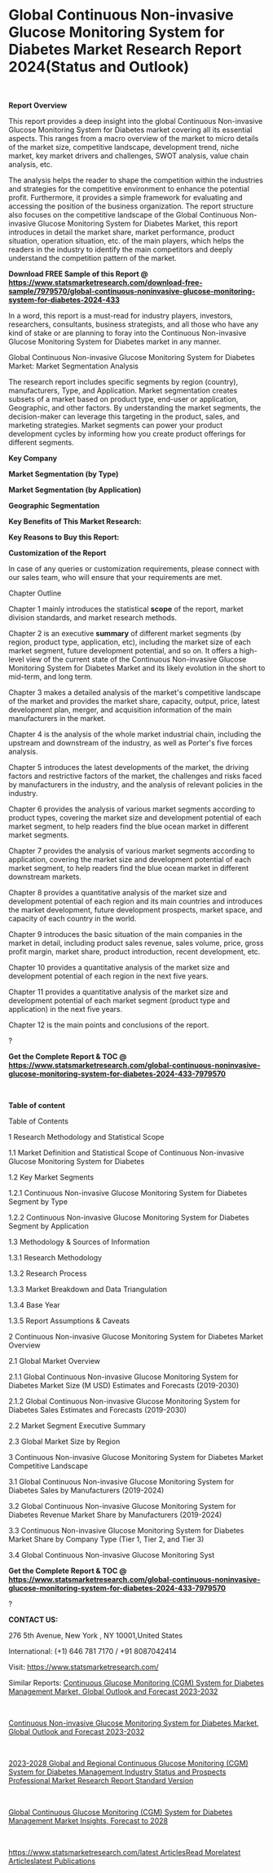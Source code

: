 <h1>Global Continuous Non-invasive Glucose Monitoring System for Diabetes Market Research Report 2024(Status and Outlook)</h1><br/><p><strong>Report Overview</strong></p>
 
 
 
 <p>This report provides a deep insight into the global Continuous Non-invasive Glucose Monitoring System for Diabetes market covering all its essential aspects. This ranges from a macro overview of the market to micro details of the market size, competitive landscape, development trend, niche market, key market drivers and challenges, SWOT analysis, value chain analysis, etc.</p>
 
 
 
 <p>The analysis helps the reader to shape the competition within the industries and strategies for the competitive environment to enhance the potential profit. Furthermore, it provides a simple framework for evaluating and accessing the position of the business organization. The report structure also focuses on the competitive landscape of the Global Continuous Non-invasive Glucose Monitoring System for Diabetes Market, this report introduces in detail the market share, market performance, product situation, operation situation, etc. of the main players, which helps the readers in the industry to identify the main competitors and deeply understand the competition pattern of the market.</p>
 
 
 
 <p><strong>Download FREE Sample of this Report @ <a href="https://www.statsmarketresearch.com/download-free-sample/7979570/global-continuous-noninvasive-glucose-monitoring-system-for-diabetes-2024-433">https://www.statsmarketresearch.com/download-free-sample/7979570/global-continuous-noninvasive-glucose-monitoring-system-for-diabetes-2024-433</a></strong></p>
 
 
 
 <p>In a word, this report is a must-read for industry players, investors, researchers, consultants, business strategists, and all those who have any kind of stake or are planning to foray into the Continuous Non-invasive Glucose Monitoring System for Diabetes market in any manner.</p>
 
 
 
 <p>Global Continuous Non-invasive Glucose Monitoring System for Diabetes Market: Market Segmentation Analysis</p>
 
 
 
 <p>The research report includes specific segments by region (country), manufacturers, Type, and Application. Market segmentation creates subsets of a market based on product type, end-user or application, Geographic, and other factors. By understanding the market segments, the decision-maker can leverage this targeting in the product, sales, and marketing strategies. Market segments can power your product development cycles by informing how you create product offerings for different segments.</p>
 
 
 
 <p><strong>Key Company</strong></p>
 
 
 
 <p><strong>Market Segmentation (by Type)</strong></p>
 
 
 
 <p><strong>Market Segmentation (<strong>by Application</strong>)</strong></p>
 
 
 
 <p><strong>Geographic Segmentation</strong></p>
 
 
 
 <p><strong>Key Benefits of This Market Research:</strong></p>
 
 
 
 <p><strong>Key <strong>Reasons to Buy</strong> this Report:</strong></p>
 
 
 
 <p><strong>Customization of the Report</strong></p>
 
 
 
 <p>In case of any queries or customization requirements, please connect with our sales team, who will ensure that your requirements are met.</p>
 
 
 
 <p>Chapter Outline</p>
 
 
 
 <p>Chapter 1 mainly introduces the statistical <strong>scope</strong> of the report, market division standards, and market research methods.</p>
 
 
 
 <p>Chapter 2 is an executive <strong>summary</strong> of different market segments (by region, product type, application, etc), including the market size of each market segment, future development potential, and so on. It offers a high-level view of the current state of the Continuous Non-invasive Glucose Monitoring System for Diabetes Market and its likely evolution in the short to mid-term, and long term.</p>
 
 
 
 <p>Chapter 3 makes a detailed analysis of the market&#39;s competitive landscape of the market and provides the market share, capacity, output, price, latest development plan, merger, and acquisition information of the main manufacturers in the market.</p>
 
 
 
 <p>Chapter 4 is the analysis of the whole market industrial chain, including the upstream and downstream of the industry, as well as Porter&#39;s five forces analysis.</p>
 
 
 
 <p>Chapter 5 introduces the latest developments of the market, the driving factors and restrictive factors of the market, the challenges and risks faced by manufacturers in the industry, and the analysis of relevant policies in the industry.</p>
 
 
 
 <p>Chapter 6 provides the analysis of various market segments according to product types, covering the market size and development potential of each market segment, to help readers find the blue ocean market in different market segments.</p>
 
 
 
 <p>Chapter 7 provides the analysis of various market segments according to application, covering the market size and development potential of each market segment, to help readers find the blue ocean market in different downstream markets.</p>
 
 
 
 <p>Chapter 8 provides a quantitative analysis of the market size and development potential of each region and its main countries and introduces the market development, future development prospects, market space, and capacity of each country in the world.</p>
 
 
 
 <p>Chapter 9 introduces the basic situation of the main companies in the market in detail, including product sales revenue, sales volume, price, gross profit margin, market share, product introduction, recent development, etc.</p>
 
 
 
 <p>Chapter 10 provides a quantitative analysis of the market size and development potential of each region in the next five years.</p>
 
 
 
 <p>Chapter 11 provides a quantitative analysis of the market size and development potential of each market segment (product type and application) in the next five years.</p>
 
 
 
 <p>Chapter 12 is the main points and conclusions of the report.</p>
 
 
 
 <p>? </p>
 
 
 
 <div><b>Get the Complete Report & TOC @ <a href="https://www.statsmarketresearch.com/global-continuous-noninvasive-glucose-monitoring-system-for-diabetes-2024-433-7979570">https://www.statsmarketresearch.com/global-continuous-noninvasive-glucose-monitoring-system-for-diabetes-2024-433-7979570</a></b></div>
 
 
 
 <p><br />
 
 <b>Table of content</b></p>
 
 
 
 <p>Table of Contents<br />
 
 1 Research Methodology and Statistical Scope<br />
 
 1.1 Market Definition and Statistical Scope of Continuous Non-invasive Glucose Monitoring System for Diabetes<br />
 
 1.2 Key Market Segments<br />
 
 1.2.1 Continuous Non-invasive Glucose Monitoring System for Diabetes Segment by Type<br />
 
 1.2.2 Continuous Non-invasive Glucose Monitoring System for Diabetes Segment by Application<br />
 
 1.3 Methodology & Sources of Information<br />
 
 1.3.1 Research Methodology<br />
 
 1.3.2 Research Process<br />
 
 1.3.3 Market Breakdown and Data Triangulation<br />
 
 1.3.4 Base Year<br />
 
 1.3.5 Report Assumptions & Caveats<br />
 
 2 Continuous Non-invasive Glucose Monitoring System for Diabetes Market Overview<br />
 
 2.1 Global Market Overview<br />
 
 2.1.1 Global Continuous Non-invasive Glucose Monitoring System for Diabetes Market Size (M USD) Estimates and Forecasts (2019-2030)<br />
 
 2.1.2 Global Continuous Non-invasive Glucose Monitoring System for Diabetes Sales Estimates and Forecasts (2019-2030)<br />
 
 2.2 Market Segment Executive Summary<br />
 
 2.3 Global Market Size by Region<br />
 
 3 Continuous Non-invasive Glucose Monitoring System for Diabetes Market Competitive Landscape<br />
 
 3.1 Global Continuous Non-invasive Glucose Monitoring System for Diabetes Sales by Manufacturers (2019-2024)<br />
 
 3.2 Global Continuous Non-invasive Glucose Monitoring System for Diabetes Revenue Market Share by Manufacturers (2019-2024)<br />
 
 3.3 Continuous Non-invasive Glucose Monitoring System for Diabetes Market Share by Company Type (Tier 1, Tier 2, and Tier 3)<br />
 
 3.4 Global Continuous Non-invasive Glucose Monitoring Syst</p>
 
 
 
 <div><b>Get the Complete Report & TOC @ <a href="https://www.statsmarketresearch.com/global-continuous-noninvasive-glucose-monitoring-system-for-diabetes-2024-433-7979570">https://www.statsmarketresearch.com/global-continuous-noninvasive-glucose-monitoring-system-for-diabetes-2024-433-7979570</a></b></div>
 
 
 
 <p>? </p>
 
 
 
 <p><b>CONTACT US:</b><br />
 
 276 5th Avenue, New York , NY 10001,United States<br />
 
 International: (+1) 646 781 7170 / +91 8087042414<br />
 
 Visit: <a href="https://www.statsmarketresearch.com/">https://www.statsmarketresearch.com/</a><br />
 
 Similar Reports: <a href="https://www.statsmarketresearch.com/global-continuous-noninvasive-glucose-monitoring-system-for-diabetes-2024-433-7979570">Continuous Glucose Monitoring (CGM) System for Diabetes Management Market, Global Outlook and Forecast 2023-2032</a><br />
 
 <br />
 
 <a href="https://www.statsmarketresearch.com/global-continuous-noninvasive-glucose-monitoring-system-for-diabetes-2024-433-7979570">Continuous Non-invasive Glucose Monitoring System for Diabetes Market, Global Outlook and Forecast 2023-2032</a><br />
 
 <br />
 
 <a href="https://www.statsmarketresearch.com/global-continuous-noninvasive-glucose-monitoring-system-for-diabetes-2024-433-7979570">2023-2028 Global and Regional Continuous Glucose Monitoring (CGM) System for Diabetes Management Industry Status and Prospects Professional Market Research Report Standard Version</a><br />
 
 <br />
 
 <a href="https://www.statsmarketresearch.com/global-continuous-noninvasive-glucose-monitoring-system-for-diabetes-2024-433-7979570">Global Continuous Glucose Monitoring (CGM) System for Diabetes Management Market Insights, Forecast to 2028</a><br />
 
 <br />
 
 <a href="https://gyeongbokgung.com">https://www.statsmarketresearch.com/</a><a href="https://hallyeomaritime.com">latest Articles</a><a href="https://jingwansa.com">Read More</a><a href="https://nguoiviet.jp/">latest Articles</a><a href="https://www.intelmarketresearch.com/">latest Publications</a></p>